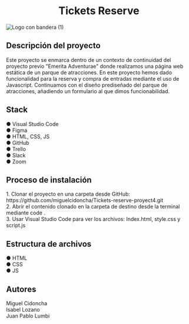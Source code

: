 <h1 align=center>Tickets Reserve</h1>

![Logo con bandera (1)](https://github.com/miguelcidoncha/Tickets-reserve-proyect4/assets/132567398/a40c434d-bc06-41f8-88c6-5d5bc0da24da)

<h2>Descripción del proyecto</h2>

Este proyecto se enmarca dentro de un contexto de continuidad del proyecto previo "Emerita Adventurae" donde realizamos una página web estática de un parque de atracciones. En este proyecto hemos dado funcionalidad para la reserva y compra de entradas mediante el uso de Javascript. Continuamos con el diseño prediseñado del parque de atracciones, añadiendo un formulario al que dimos funcionabilidad. 

<h2>Stack</h2>
● Visual Studio Code <br>
● Figma <br>
● HTML, CSS, JS <br>
● GitHub <br>
● Trello <br>
● Slack <br>
● Zoom


<h2>Proceso de instalación</h2>
1. Clonar el proyecto en una carpeta desde GitHub: https://github.com/miguelcidoncha/Tickets-reserve-proyect4.git <br>
2. Abrir el contenido clonado en la carpeta de destino desde la terminal mediante code . <br>
3. Usar Visual Studio Code para ver los archivos: Index.html, style.css y script.js

<h2>Estructura de archivos</h2>
● HTML <br>
● CSS <br>
● JS 


<h2>Autores</h2>
Miguel Cidoncha <br>
Isabel Lozano <br>
Juan Pablo Lumbi




